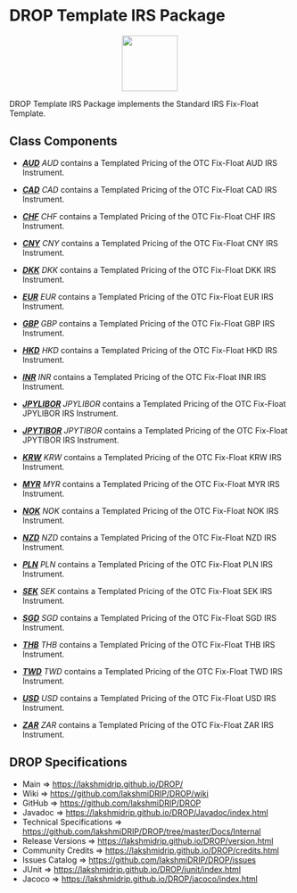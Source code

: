 # DROP Template IRS Package

<p align="center"><img src="https://github.com/lakshmiDRIP/DROP/blob/master/DRIP_Logo.gif?raw=true" width="100"></p>

DROP Template IRS Package implements the Standard IRS Fix-Float Template.


## Class Components

 * [***AUD***](https://github.com/lakshmiDRIP/DROP/tree/master/src/main/java/org/drip/template/irs/AUD.java)
 <i>AUD</i> contains a Templated Pricing of the OTC Fix-Float AUD IRS Instrument.

 * [***CAD***](https://github.com/lakshmiDRIP/DROP/tree/master/src/main/java/org/drip/template/irs/CAD.java)
 <i>CAD</i> contains a Templated Pricing of the OTC Fix-Float CAD IRS Instrument.

 * [***CHF***](https://github.com/lakshmiDRIP/DROP/tree/master/src/main/java/org/drip/template/irs/CHF.java)
 <i>CHF</i> contains a Templated Pricing of the OTC Fix-Float CHF IRS Instrument.

 * [***CNY***](https://github.com/lakshmiDRIP/DROP/tree/master/src/main/java/org/drip/template/irs/CNY.java)
 <i>CNY</i> contains a Templated Pricing of the OTC Fix-Float CNY IRS Instrument.

 * [***DKK***](https://github.com/lakshmiDRIP/DROP/tree/master/src/main/java/org/drip/template/irs/DKK.java)
 <i>DKK</i> contains a Templated Pricing of the OTC Fix-Float DKK IRS Instrument.

 * [***EUR***](https://github.com/lakshmiDRIP/DROP/tree/master/src/main/java/org/drip/template/irs/EUR.java)
 <i>EUR</i> contains a Templated Pricing of the OTC Fix-Float EUR IRS Instrument.

 * [***GBP***](https://github.com/lakshmiDRIP/DROP/tree/master/src/main/java/org/drip/template/irs/GBP.java)
 <i>GBP</i> contains a Templated Pricing of the OTC Fix-Float GBP IRS Instrument.

 * [***HKD***](https://github.com/lakshmiDRIP/DROP/tree/master/src/main/java/org/drip/template/irs/HKD.java)
 <i>HKD</i> contains a Templated Pricing of the OTC Fix-Float HKD IRS Instrument.

 * [***INR***](https://github.com/lakshmiDRIP/DROP/tree/master/src/main/java/org/drip/template/irs/INR.java)
 <i>INR</i> contains a Templated Pricing of the OTC Fix-Float INR IRS Instrument.

 * [***JPYLIBOR***](https://github.com/lakshmiDRIP/DROP/tree/master/src/main/java/org/drip/template/irs/JPYLIBOR.java)
 <i>JPYLIBOR</i> contains a Templated Pricing of the OTC Fix-Float JPYLIBOR IRS Instrument.

 * [***JPYTIBOR***](https://github.com/lakshmiDRIP/DROP/tree/master/src/main/java/org/drip/template/irs/JPYTIBOR.java)
 <i>JPYTIBOR</i> contains a Templated Pricing of the OTC Fix-Float JPYTIBOR IRS Instrument.

 * [***KRW***](https://github.com/lakshmiDRIP/DROP/tree/master/src/main/java/org/drip/template/irs/KRW.java)
 <i>KRW</i> contains a Templated Pricing of the OTC Fix-Float KRW IRS Instrument.

 * [***MYR***](https://github.com/lakshmiDRIP/DROP/tree/master/src/main/java/org/drip/template/irs/MYR.java)
 <i>MYR</i> contains a Templated Pricing of the OTC Fix-Float MYR IRS Instrument.

 * [***NOK***](https://github.com/lakshmiDRIP/DROP/tree/master/src/main/java/org/drip/template/irs/NOK.java)
 <i>NOK</i> contains a Templated Pricing of the OTC Fix-Float NOK IRS Instrument.

 * [***NZD***](https://github.com/lakshmiDRIP/DROP/tree/master/src/main/java/org/drip/template/irs/NZD.java)
 <i>NZD</i> contains a Templated Pricing of the OTC Fix-Float NZD IRS Instrument.

 * [***PLN***](https://github.com/lakshmiDRIP/DROP/tree/master/src/main/java/org/drip/template/irs/PLN.java)
 <i>PLN</i> contains a Templated Pricing of the OTC Fix-Float PLN IRS Instrument.

 * [***SEK***](https://github.com/lakshmiDRIP/DROP/tree/master/src/main/java/org/drip/template/irs/SEK.java)
 <i>SEK</i> contains a Templated Pricing of the OTC Fix-Float SEK IRS Instrument.

 * [***SGD***](https://github.com/lakshmiDRIP/DROP/tree/master/src/main/java/org/drip/template/irs/SGD.java)
 <i>SGD</i> contains a Templated Pricing of the OTC Fix-Float SGD IRS Instrument.

 * [***THB***](https://github.com/lakshmiDRIP/DROP/tree/master/src/main/java/org/drip/template/irs/THB.java)
 <i>THB</i> contains a Templated Pricing of the OTC Fix-Float THB IRS Instrument.

 * [***TWD***](https://github.com/lakshmiDRIP/DROP/tree/master/src/main/java/org/drip/template/irs/TWD.java)
 <i>TWD</i> contains a Templated Pricing of the OTC Fix-Float TWD IRS Instrument.

 * [***USD***](https://github.com/lakshmiDRIP/DROP/tree/master/src/main/java/org/drip/template/irs/USD.java)
 <i>USD</i> contains a Templated Pricing of the OTC Fix-Float USD IRS Instrument.

 * [***ZAR***](https://github.com/lakshmiDRIP/DROP/tree/master/src/main/java/org/drip/template/irs/ZAR.java)
 <i>ZAR</i> contains a Templated Pricing of the OTC Fix-Float ZAR IRS Instrument.


## DROP Specifications

 * Main                     => https://lakshmidrip.github.io/DROP/
 * Wiki                     => https://github.com/lakshmiDRIP/DROP/wiki
 * GitHub                   => https://github.com/lakshmiDRIP/DROP
 * Javadoc                  => https://lakshmidrip.github.io/DROP/Javadoc/index.html
 * Technical Specifications => https://github.com/lakshmiDRIP/DROP/tree/master/Docs/Internal
 * Release Versions         => https://lakshmidrip.github.io/DROP/version.html
 * Community Credits        => https://lakshmidrip.github.io/DROP/credits.html
 * Issues Catalog           => https://github.com/lakshmiDRIP/DROP/issues
 * JUnit                    => https://lakshmidrip.github.io/DROP/junit/index.html
 * Jacoco                   => https://lakshmidrip.github.io/DROP/jacoco/index.html
